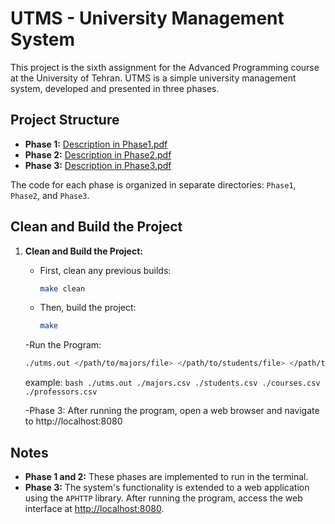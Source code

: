 # UTMS - University Management System

This project is the sixth assignment for the Advanced Programming course at the University of Tehran. UTMS is a simple university management system, developed and presented in three phases.

## Project Structure

- **Phase 1:** [Description in Phase1.pdf](./APS03-A6.1-Description.pdf)
- **Phase 2:** [Description in Phase2.pdf](./APS03-A6.2-Description.pdf)
- **Phase 3:** [Description in Phase3.pdf](./APS03-A6.3-Description.pdf)

The code for each phase is organized in separate directories: `Phase1`, `Phase2`, and `Phase3`.


## Clean and Build the Project

1. **Clean and Build the Project:**
   - First, clean any previous builds:
     ```bash
     make clean
     ```
   - Then, build the project:
     ```bash
     make
     ```
   -Run the Program:
     ```bash
     ./utms.out </path/to/majors/file> </path/to/students/file> </path/to/courses/file> </path/to/professors/file>

     ```
     example:
       ```bash
   ./utms.out ./majors.csv ./students.csv ./courses.csv ./professors.csv
       ```
   
    -Phase 3: After running the program, open a web browser and navigate to http://localhost:8080 

## Notes

- **Phase 1 and 2:** These phases are implemented to run in the terminal.
- **Phase 3:** The system's functionality is extended to a web application using the `APHTTP` library. After running the program, access the web interface at [http://localhost:8080](http://localhost:8080).

   
